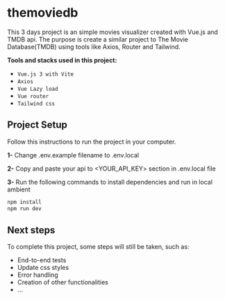 # themoviedb

This 3 days project is an simple movies visualizer created with Vue.js and TMDB api. The purpose is create a similar project to The Movie Database(TMDB) using tools like Axios, Router and Tailwind.

**Tools and stacks used in this project:**
- `Vue.js 3 with Vite`
- `Axios`
- `Vue Lazy load`
- `Vue router`
- `Tailwind css`

## Project Setup
Follow this instructions to run the project in your computer.


**1-** Change .env.example filename to .env.local

**2-** Copy and paste your api to <YOUR_API_KEY> section in .env.local file

**3-** Run the following commands to install dependencies and run in local ambient

```sh
npm install
npm run dev
```

## Next steps
To complete this project, some steps will still be taken, such as:

- End-to-end tests
- Update css styles
- Error handling
- Creation of other functionalities
- ...
